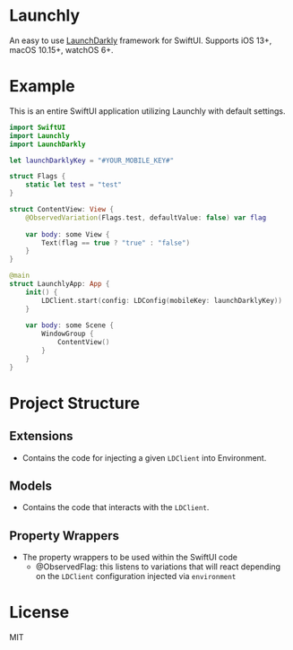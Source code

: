 # Launchly

An easy to use [LaunchDarkly](https://launchdarkly.com) framework for SwiftUI. Supports iOS 13+, macOS 10.15+, watchOS 6+.

# Example

This is an entire SwiftUI application utilizing Launchly with default settings.

```swift
import SwiftUI
import Launchly
import LaunchDarkly

let launchDarklyKey = "#YOUR_MOBILE_KEY#"

struct Flags {
    static let test = "test"
}

struct ContentView: View {
    @ObservedVariation(Flags.test, defaultValue: false) var flag
    
    var body: some View {
        Text(flag == true ? "true" : "false")
    }
}

@main
struct LaunchlyApp: App {
    init() {
        LDClient.start(config: LDConfig(mobileKey: launchDarklyKey))
    }
    
    var body: some Scene {
        WindowGroup {
            ContentView()
        }
    }
}
```

# Project Structure

## Extensions
- Contains the code for injecting a given `LDClient` into Environment.

## Models
- Contains the code that interacts with the `LDClient`.

## Property Wrappers
- The property wrappers to be used within the SwiftUI code
    - @ObservedFlag: this listens to variations that will react depending on the `LDClient` configuration injected via `environment`
    
# License
MIT
